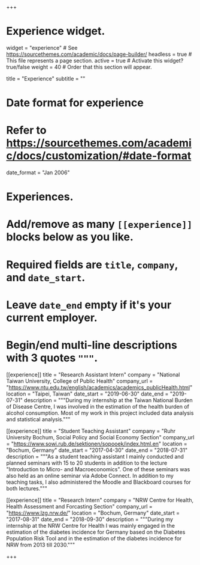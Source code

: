 +++
# Experience widget.
widget = "experience"  # See https://sourcethemes.com/academic/docs/page-builder/
headless = true  # This file represents a page section.
active = true  # Activate this widget? true/false
weight = 40  # Order that this section will appear.

title = "Experience"
subtitle = ""

# Date format for experience
#   Refer to https://sourcethemes.com/academic/docs/customization/#date-format
date_format = "Jan 2006"

# Experiences.
#   Add/remove as many `[[experience]]` blocks below as you like.
#   Required fields are `title`, `company`, and `date_start`.
#   Leave `date_end` empty if it's your current employer.
#   Begin/end multi-line descriptions with 3 quotes `"""`.
[[experience]]
  title = "Research Assistant Intern"
  company = "National Taiwan University, College of Public Health"
  company_url = "https://www.ntu.edu.tw/english/academics/academics_publicHealth.html"
  location = "Taipei, Taiwan"
  date_start = "2019-06-30"
  date_end = "2019-07-31"
  description = """During my internship at the Taiwan National Burden of Disease Centre, I was involved in the estimation of the health burden of alcohol consumption. Most of my work in this project included data analysis and statistical analysis."""

[[experience]]
  title = "Student Teaching Assistant"
  company = "Ruhr University Bochum, Social Policy and Social Economy Section"
  company_url = "https://www.sowi.rub.de/sektionen/sopooek/index.html.en"
  location = "Bochum, Germany"
  date_start = "2017-04-30"
  date_end = "2018-07-31"
  description = """As a student teaching assistant I mainly conducted and planned seminars with 15 to 20 students in addition to the lecture "Introduction to Micro- and Macroeconomics". One of these seminars was also held as an online seminar via Adobe Connect. In addition to my teaching tasks, I also administered the Moodle and Blackboard courses for both lectures."""

[[experience]]
  title = "Research Intern"
  company = "NRW Centre for Health, Health Assessment and Forcasting Section"
  company_url = "https://www.lzg.nrw.de/"
  location = "Bochum, Germany"
  date_start = "2017-08-31"
  date_end = "2018-09-30"
  description = """During my internship at the NRW Centre for Health I was mainly engaged in the estimation of the diabetes incidence for Germany based on the Diabetes Population Risk Tool and in the estimation of the diabetes incidence for NRW from 2013 till 2030."""

+++
